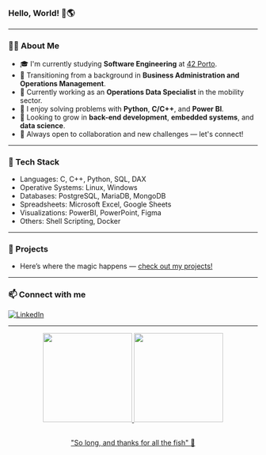 ### Hello, World! 👋🌎

---

### 👨‍💻 About Me

- 🎓 I'm currently studying **Software Engineering** at [42 Porto](https://www.42porto.com/pt/).
- 🔄 Transitioning from a background in **Business Administration and Operations Management**.
- 💼 Currently working as an **Operations Data Specialist** in the mobility sector.
- 🧠 I enjoy solving problems with **Python**, **C/C++**, and **Power BI**.
- 🚀 Looking to grow in **back-end development**, **embedded systems**, and **data science**.
- 💬 Always open to collaboration and new challenges — let's connect!

---

### 🧰 Tech Stack

- Languages: C, C++, Python, SQL, DAX
- Operative Systems: Linux, Windows
- Databases: PostgreSQL, MariaDB, MongoDB
- Spreadsheets: Microsoft Excel, Google Sheets
- Visualizations: PowerBI, PowerPoint, Figma
- Others: Shell Scripting, Docker
---

### 📂 Projects

- Here’s where the magic happens — [check out my projects!](https://github.com/joseevilasio/joseevilasio/blob/main/Portfolio.md)

---

### 📫 Connect with me

<a href="https://www.linkedin.com/in/jose---junior/"><img alt="LinkedIn" src="https://img.shields.io/badge/LinkedIn-José%20Junior-brightgreen?style=for-the-badge&logo=linkedin"></a> 

---


<div align="center">
  <a href="https://joseevilasio.github.io/">
  <img height="180em" src="https://github-readme-stats.vercel.app/api?username=joseevilasio&show_icons=true&theme=vue-dark"/>
  <img height="180em" src="https://github-readme-stats.vercel.app/api/top-langs/?username=joseevilasio&layout=compact&langs_count=7&theme=vue-dark"/>  
</div>

##

<div align="center">

"So long, and thanks for all the fish" 🐬

</div>
